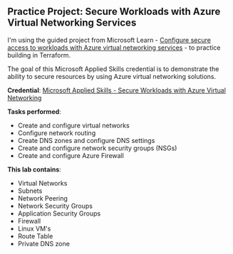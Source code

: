 ## Practice Project: Secure Workloads with Azure Virtual Networking Services

I'm using the guided project from Microsoft Learn - [Configure secure access to workloads with Azure virtual networking services](https://learn.microsoft.com/en-us/credentials/applied-skills/configure-secure-workloads-use-azure-virtual-networking/) - to practice building in Terraform.

The goal of this Microsoft Applied Skills credential is to demonstrate the ability to secure resources by using Azure virtual networking solutions.

**Credential**: [Microsoft Applied Skills - Secure Workloads with Azure Virtual Networking](https://learn.microsoft.com/api/credentials/share/en-us/MartinBjrsbergkerlind-6520/9C4C046FFAD8E634?sharingId=4A9026F4A3566C4)

**Tasks performed**:

- Create and configure virtual networks
- Configure network routing
- Create DNS zones and configure DNS settings
- Create and configure network security groups (NSGs)
- Create and configure Azure Firewall

**This lab contains**:

- Virtual Networks
- Subnets
- Network Peering
- Network Security Groups
- Application Security Groups
- Firewall
- Linux VM's
- Route Table
- Private DNS zone